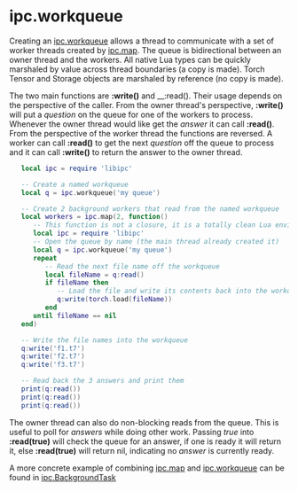 # ipc.workqueue #

Creating an [ipc.workqueue](workqueue.md) allows a thread to communicate with a set of
worker threads created by [ipc.map](map.md). The queue is bidirectional between
an owner thread and the workers. All native Lua types can be quickly marshaled
by value across thread boundaries (a copy is made). Torch Tensor and Storage
objects are marshaled by reference (no copy is made).

The two main functions are __:write()__ and __:read(). Their usage depends
on the perspective of the caller. From the owner thread's perspective,
__:write()__ will put a *question* on the queue for one of the workers to process.
Whenever the owner thread would like get the *answer* it can call __:read()__.
From the perspective of the worker thread the functions are reversed.
A worker can call __:read()__ to get the next *question* off the queue to process and it
can call __:write()__ to return the answer to the owner thread.

```lua
   local ipc = require 'libipc'

   -- Create a named workqueue
   local q = ipc.workqueue('my queue')

   -- Create 2 background workers that read from the named workqueue
   local workers = ipc.map(2, function()
      -- This function is not a closure, it is a totally clean Lua environment
      local ipc = require 'libipc'
      -- Open the queue by name (the main thread already created it)
      local q = ipc.workqueue('my queue')
      repeat
         -- Read the next file name off the workqueue
         local fileName = q:read()
         if fileName then
            -- Load the file and write its contents back into the workqueue
            q:write(torch.load(fileName))
         end
      until fileName == nil
   end)

   -- Write the file names into the workqueue
   q:write('f1.t7')
   q:write('f2.t7')
   q:write('f3.t7')

   -- Read back the 3 answers and print them
   print(q:read())
   print(q:read())
   print(q:read())
```

The owner thread can also do non-blocking reads from the queue.
This is useful to poll for *answers* while doing other work.
Passing *true* into __:read(true)__ will check the queue for
an answer, if one is ready it will return it, else __:read(true)__
will return nil, indicating no *answer* is currently ready.

A more concrete example of combining [ipc.map](map.md) and [ipc.workqueue](workqueue.md)
can be found in [ipc.BackgroundTask](BackgroundTask.md)
